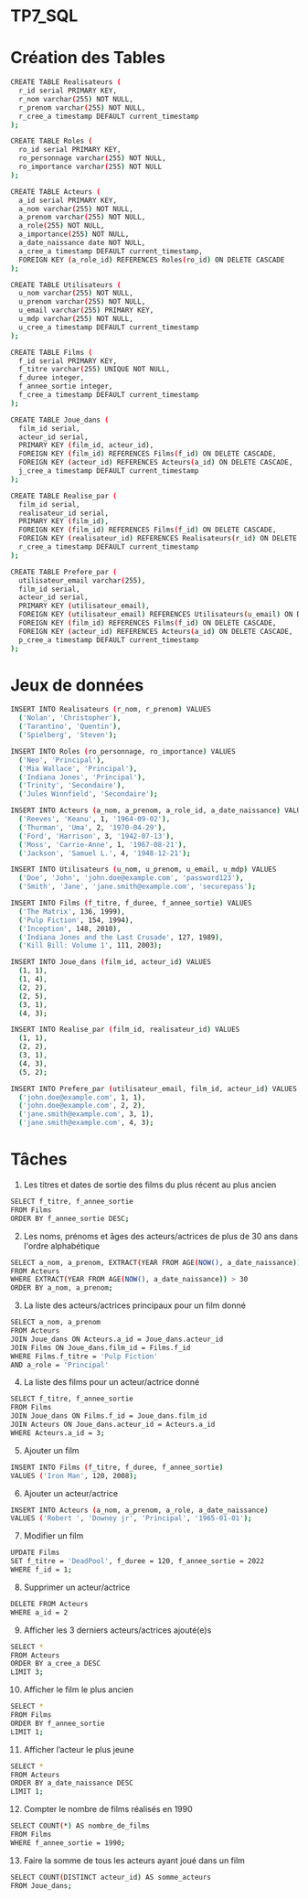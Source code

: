 # TP7_SQL

# Création des Tables
```bash
CREATE TABLE Realisateurs (
  r_id serial PRIMARY KEY,
  r_nom varchar(255) NOT NULL,
  r_prenom varchar(255) NOT NULL,
  r_cree_a timestamp DEFAULT current_timestamp
);

CREATE TABLE Roles (
  ro_id serial PRIMARY KEY,
  ro_personnage varchar(255) NOT NULL,
  ro_importance varchar(255) NOT NULL
);

CREATE TABLE Acteurs (
  a_id serial PRIMARY KEY,
  a_nom varchar(255) NOT NULL,
  a_prenom varchar(255) NOT NULL,
  a_role(255) NOT NULL,
  a_importance(255) NOT NULL,
  a_date_naissance date NOT NULL,
  a_cree_a timestamp DEFAULT current_timestamp,
  FOREIGN KEY (a_role_id) REFERENCES Roles(ro_id) ON DELETE CASCADE
);

CREATE TABLE Utilisateurs (
  u_nom varchar(255) NOT NULL,
  u_prenom varchar(255) NOT NULL,
  u_email varchar(255) PRIMARY KEY,
  u_mdp varchar(255) NOT NULL,
  u_cree_a timestamp DEFAULT current_timestamp
);

CREATE TABLE Films (
  f_id serial PRIMARY KEY,
  f_titre varchar(255) UNIQUE NOT NULL,
  f_duree integer,
  f_annee_sortie integer,
  f_cree_a timestamp DEFAULT current_timestamp
);

CREATE TABLE Joue_dans (
  film_id serial,
  acteur_id serial,
  PRIMARY KEY (film_id, acteur_id),
  FOREIGN KEY (film_id) REFERENCES Films(f_id) ON DELETE CASCADE,
  FOREIGN KEY (acteur_id) REFERENCES Acteurs(a_id) ON DELETE CASCADE,
  j_cree_a timestamp DEFAULT current_timestamp
);

CREATE TABLE Realise_par (
  film_id serial,
  realisateur_id serial,
  PRIMARY KEY (film_id),
  FOREIGN KEY (film_id) REFERENCES Films(f_id) ON DELETE CASCADE,
  FOREIGN KEY (realisateur_id) REFERENCES Realisateurs(r_id) ON DELETE CASCADE,
  r_cree_a timestamp DEFAULT current_timestamp
);

CREATE TABLE Prefere_par (
  utilisateur_email varchar(255),
  film_id serial,
  acteur_id serial,
  PRIMARY KEY (utilisateur_email),
  FOREIGN KEY (utilisateur_email) REFERENCES Utilisateurs(u_email) ON DELETE CASCADE,
  FOREIGN KEY (film_id) REFERENCES Films(f_id) ON DELETE CASCADE,
  FOREIGN KEY (acteur_id) REFERENCES Acteurs(a_id) ON DELETE CASCADE,
  p_cree_a timestamp DEFAULT current_timestamp
);
```
# Jeux de données
```bash
INSERT INTO Realisateurs (r_nom, r_prenom) VALUES
  ('Nolan', 'Christopher'),
  ('Tarantino', 'Quentin'),
  ('Spielberg', 'Steven');

INSERT INTO Roles (ro_personnage, ro_importance) VALUES
  ('Neo', 'Principal'),
  ('Mia Wallace', 'Principal'),
  ('Indiana Jones', 'Principal'),
  ('Trinity', 'Secondaire'),
  ('Jules Winnfield', 'Secondaire');

INSERT INTO Acteurs (a_nom, a_prenom, a_role_id, a_date_naissance) VALUES
  ('Reeves', 'Keanu', 1, '1964-09-02'),
  ('Thurman', 'Uma', 2, '1970-04-29'),
  ('Ford', 'Harrison', 3, '1942-07-13'),
  ('Moss', 'Carrie-Anne', 1, '1967-08-21'),
  ('Jackson', 'Samuel L.', 4, '1948-12-21');

INSERT INTO Utilisateurs (u_nom, u_prenom, u_email, u_mdp) VALUES
  ('Doe', 'John', 'john.doe@example.com', 'password123'),
  ('Smith', 'Jane', 'jane.smith@example.com', 'securepass');

INSERT INTO Films (f_titre, f_duree, f_annee_sortie) VALUES
  ('The Matrix', 136, 1999),
  ('Pulp Fiction', 154, 1994),
  ('Inception', 148, 2010),
  ('Indiana Jones and the Last Crusade', 127, 1989),
  ('Kill Bill: Volume 1', 111, 2003);

INSERT INTO Joue_dans (film_id, acteur_id) VALUES
  (1, 1),
  (1, 4),
  (2, 2),
  (2, 5),
  (3, 1),
  (4, 3);

INSERT INTO Realise_par (film_id, realisateur_id) VALUES
  (1, 1),
  (2, 2),
  (3, 1),
  (4, 3),
  (5, 2);

INSERT INTO Prefere_par (utilisateur_email, film_id, acteur_id) VALUES
  ('john.doe@example.com', 1, 1),
  ('john.doe@example.com', 2, 2),
  ('jane.smith@example.com', 3, 1),
  ('jane.smith@example.com', 4, 3);
```

# Tâches
1)	Les titres et dates de sortie des films du plus récent au plus ancien
```bash
SELECT f_titre, f_annee_sortie 
FROM Films
ORDER BY f_annee_sortie DESC;
```
2)	Les noms, prénoms et âges des acteurs/actrices de plus de 30 ans dans l'ordre alphabétique
```bash
SELECT a_nom, a_prenom, EXTRACT(YEAR FROM AGE(NOW(), a_date_naissance)) AS age
FROM Acteurs
WHERE EXTRACT(YEAR FROM AGE(NOW(), a_date_naissance)) > 30
ORDER BY a_nom, a_prenom;
```
3)	La liste des acteurs/actrices principaux pour un film donné
```bash
SELECT a_nom, a_prenom
FROM Acteurs
JOIN Joue_dans ON Acteurs.a_id = Joue_dans.acteur_id
JOIN Films ON Joue_dans.film_id = Films.f_id
WHERE Films.f_titre = 'Pulp Fiction'
AND a_role = 'Principal'
```
4)	La liste des films pour un acteur/actrice donné
```bash
SELECT f_titre, f_annee_sortie
FROM Films
JOIN Joue_dans ON Films.f_id = Joue_dans.film_id
JOIN Acteurs ON Joue_dans.acteur_id = Acteurs.a_id
WHERE Acteurs.a_id = 3;
```
5)	Ajouter un film
```bash
INSERT INTO Films (f_titre, f_duree, f_annee_sortie)
VALUES ('Iron Man', 120, 2008);
```
6)	Ajouter un acteur/actrice
```bash
INSERT INTO Acteurs (a_nom, a_prenom, a_role, a_date_naissance)
VALUES ('Robert ', 'Downey jr', 'Principal', '1965-01-01');
```
7)	Modifier un film
```bash
UPDATE Films
SET f_titre = 'DeadPool', f_duree = 120, f_annee_sortie = 2022
WHERE f_id = 1;
```
8)	Supprimer un acteur/actrice
```bash
DELETE FROM Acteurs
WHERE a_id = 2
```
9)	Afficher les 3 derniers acteurs/actrices ajouté(e)s
```bash
SELECT *
FROM Acteurs
ORDER BY a_cree_a DESC
LIMIT 3;
```
10)	Afficher le film le plus ancien
```bash
SELECT *
FROM Films
ORDER BY f_annee_sortie
LIMIT 1;
```
11)	Afficher l’acteur le plus jeune
```bash
SELECT *
FROM Acteurs
ORDER BY a_date_naissance DESC
LIMIT 1;
```
12)	Compter le nombre de films réalisés en 1990
```bash
SELECT COUNT(*) AS nombre_de_films
FROM Films
WHERE f_annee_sortie = 1990;
```
13)	Faire la somme de tous les acteurs ayant joué dans un film
```bash
SELECT COUNT(DISTINCT acteur_id) AS somme_acteurs
FROM Joue_dans;
```
